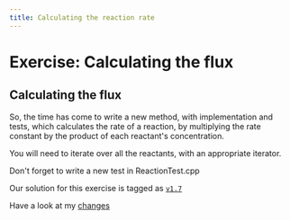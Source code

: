 ```yaml
---
title: Calculating the reaction rate
---
```


Exercise: Calculating the flux
==============================

Calculating the flux
--------------------

So, the time has come to write a new method, with implementation and tests, which calculates the rate of a reaction, by multiplying the rate constant
by the product of each reactant's concentration.

You will need to iterate over all the reactants, with an appropriate iterator.

Don't forget to write a new test in ReactionTest.cpp

Our solution for this exercise is tagged as [`v1.7`](https://github.com/UCL/rsd-cppcourse-example/tree/v1.7)

Have a look at my [changes](https://github.com/UCL/rsd-cppcourse-example/compare/v1.6...v1.7)
